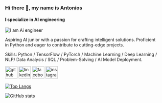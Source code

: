 ### Hi there 👋, my name is Antonios
#### I specialize in AI engineering 
![I am Ai engineer ](https://camo.githubusercontent.com/63371d36886ee658f5a97401f393e1ab1684b2fd3de674b8f5efc7d410b2a3d0/68747470733a2f2f6d656469612e67697068792e636f6d2f6d656469612f57556c706c634d704f43456d5447427442572f67697068792e676966)

Aspiring AI junior with a passion for crafting intelligent solutions. Proficient in Python and eager to contribute to cutting-edge projects.

Skills: Python / TensorFlow / PyTorch / Machine Learning / Deep Learning / NLP/ Data Analysis / SQL / Problem-Solving / AI Model Deployment.



[<img src='https://cdn.jsdelivr.net/npm/simple-icons@3.0.1/icons/github.svg' alt='github' height='40'>](https://github.com/t00nyG)  [<img src='https://cdn.jsdelivr.net/npm/simple-icons@3.0.1/icons/linkedin.svg' alt='linkedin' height='40'>](https://www.linkedin.com/in/antonyos/)  [<img src='https://cdn.jsdelivr.net/npm/simple-icons@3.0.1/icons/facebook.svg' alt='facebook' height='40'>](https://www.facebook.com/t00nyG)  [<img src='https://cdn.jsdelivr.net/npm/simple-icons@3.0.1/icons/instagram.svg' alt='instagram' height='40'>](https://www.instagram.com/t00nyG/)  

[![Top Langs](https://github-readme-stats.vercel.app/api/top-langs/?username=t00nyG)](https://github.com/anuraghazra/github-readme-stats)

![GitHub stats](https://github-readme-stats.vercel.app/api?username=t00nyG&show_icons=true)  

